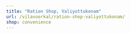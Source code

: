 ```yaml
---
title: "Ration Shop, Valiyottukonam"
url: /vilavoorkal/ration-shop-valiyottukonam/
shop: convenience
---
```

